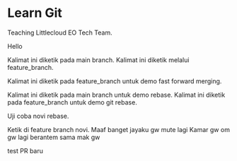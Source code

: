 # Learn Git

Teaching Littlecloud EO Tech Team.

Hello

Kalimat ini diketik pada main branch.
Kalimat ini diketik melalui feature_branch.

Kalimat ini diketik pada feature_branch untuk demo fast forward merging.

Kalimat ini diketik pada main branch untuk demo rebase.
Kalimat ini diketik pada feature_branch untuk demo git rebase.

Uji coba novi rebase.

Ketik di feature branch novi.
Maaf banget jayaku gw mute lagi
Kamar gw om gw lagi berantem sama mak gw


test PR baru